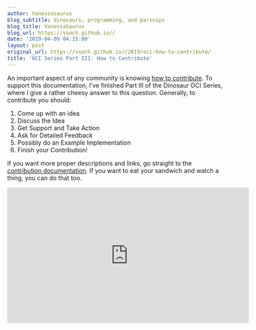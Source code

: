 ```yaml
---
author: Vanessasaurus
blog_subtitle: dinosaurs, programming, and parsnips
blog_title: VanessaSaurus
blog_url: https://vsoch.github.io//
date: '2019-04-09 04:15:00'
layout: post
original_url: https://vsoch.github.io//2019/oci-how-to-contribute/
title: 'OCI Series Part III: How to Contribute'
---
```


<p>An important aspect of any community is knowing <a href="https://opencontainers.github.io/org/contributing" target="_blank">how to contribute</a>.
To support this documentation, I’ve finished Part III of the Dinosaur OCI Series, where I give
a rather cheesy answer to this question. Generally, to contribute you should:</p>

<ol class="custom-counter">
    <li>Come up with an idea</li>
    <li>Discuss the Idea</li>
    <li>Get Support and Take Action</li>
    <li>Ask for Detailed Feedback</li>
    <li>Possibly do an Example Implementation</li>
    <li>Finish your Contribution!</li>
</ol>

<p>If you want more proper descriptions and links, go straight to the
<a href="https://opencontainers.github.io/org/contributing" target="_blank">contribution documentation</a>.
If you want to eat your sandwich and watch a thing, you can do that too.</p>

<iframe width="560" height="315" src="https://www.youtube.com/embed/vDXYDDeUIGQ" frameborder="0" allow="accelerometer; autoplay; encrypted-media; gyroscope; picture-in-picture" allowfullscreen=""></iframe>